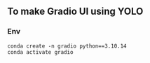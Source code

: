 ## To make Gradio UI using YOLO

### Env
```
conda create -n gradio python==3.10.14
conda activate gradio
```